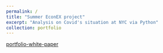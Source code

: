 ```yaml
---
permalink: /
title: "Summer EconEX project"
excerpt: "Analysis on Covid's situation at NYC via Python"
collection: portfolio
---
```



[portfolio-white-paper](_portfolio/EconEx-white-paper.pdf)
